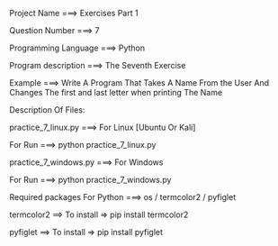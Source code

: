 Project Name ===> Exercises Part 1

Question Number ===> 7

Programming Language ===> Python

Program description ===> The Seventh Exercise

Example ===> Write A Program That Takes A Name From the User And Changes The first and last letter when printing The Name

Description Of Files:

practice_7_linux.py ===> For Linux [Ubuntu Or Kali]

For Run ===> python practice_7_linux.py

practice_7_windows.py ===> For Windows

For Run ===> python practice_7_windows.py

Required packages For Python ===> os / termcolor2 / pyfiglet

termcolor2 ==> To install => pip install termcolor2

pyfiglet ==> To install => pip install pyfiglet
